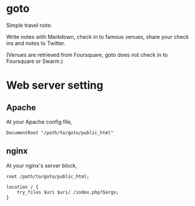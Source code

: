 # goto

Simple travel note.

Write notes with Markdown, check in to famous venues, share your check ins and notes to Twitter.

(Venues are retrieved from Foursquare, goto does not check in to Foursquare or Swarm.)

# Web server setting

## Apache

At your Apache config file,

    DocumentRoot "/path/to/goto/public_html"

## nginx

At your nginx's server block,

    root /path/to/goto/public_html;

    location / {
        try_files $uri $uri/ /index.php?$args;
    }